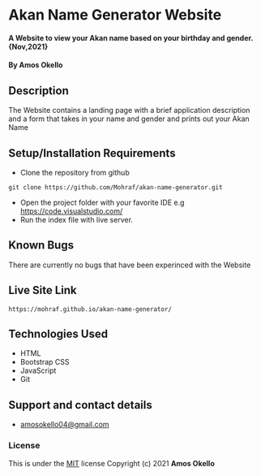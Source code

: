 # Akan Name Generator Website
#### A Website to view your Akan name based on your birthday and gender. {Nov,2021}
#### By **Amos Okello**
## Description
The Website contains a landing page with a brief application description and a form that takes in your name and gender and prints out your Akan Name
## Setup/Installation Requirements
* Clone the repository from github
```
git clone https://github.com/Mohraf/akan-name-generator.git
```
* Open the project folder with your favorite IDE e.g https://code.visualstudio.com/
* Run the index file with live server.
## Known Bugs
There are currently no bugs that have been experinced with the Website
## Live Site Link
```
https://mohraf.github.io/akan-name-generator/
```
## Technologies Used
- HTML
- Bootstrap CSS
- JavaScript
- Git
## Support and contact details
- amosokello04@gmail.com
### License
This is under the [MIT](LICENSE) license
Copyright (c) 2021 **Amos Okello**